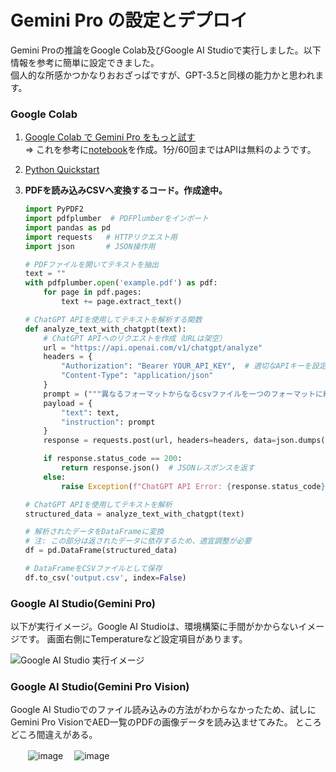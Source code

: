 # Gemini Pro の設定とデプロイ

Gemini Proの推論をGoogle Colab及びGoogle AI Studioで実行しました。以下情報を参考に簡単に設定できました。  
個人的な所感かつかなりおおざっぱですが、GPT-3.5と同様の能力かと思われます。

### Google Colab
1. [Google Colab で Gemini Pro をもっと試す](https://note.com/npaka/n/n1c368639cada)  
   ⇒ これを参考に[notebook](notebook/Gemini%20Pro.ipynb)を作成。1分/60回まではAPIは無料のようです。
2. [Python Quickstart](https://colab.research.google.com/github/google/generative-ai-docs/blob/main/site/en/tutorials/python_quickstart.ipynb#scrollTo=lEXQ3OwKIa-O)

3. **PDFを読み込みCSVへ変換するコード。作成途中。**
   ```python
   import PyPDF2
   import pdfplumber  # PDFPlumberをインポート
   import pandas as pd
   import requests   # HTTPリクエスト用
   import json       # JSON操作用

   # PDFファイルを開いてテキストを抽出
   text = ""
   with pdfplumber.open('example.pdf') as pdf:
       for page in pdf.pages:
           text += page.extract_text()

   # ChatGPT APIを使用してテキストを解析する関数
   def analyze_text_with_chatgpt(text):
       # ChatGPT APIへのリクエストを作成（URLは架空）
       url = "https://api.openai.com/v1/chatgpt/analyze"
       headers = {
           "Authorization": "Bearer YOUR_API_KEY",  # 適切なAPIキーを設定
           "Content-Type": "application/json"
       }
       prompt = ("""異なるフォーマットからなるcsvファイルを一つのフォーマットに統合したい... [長いプロンプトはここで省略]""")
       payload = {
           "text": text,
           "instruction": prompt
       }
       response = requests.post(url, headers=headers, data=json.dumps(payload))

       if response.status_code == 200:
           return response.json()  # JSONレスポンスを返す
       else:
           raise Exception(f"ChatGPT API Error: {response.status_code}")

   # ChatGPT APIを使用してテキストを解析
   structured_data = analyze_text_with_chatgpt(text)

   # 解析されたデータをDataFrameに変換
   # 注: この部分は返されたデータに依存するため、適宜調整が必要
   df = pd.DataFrame(structured_data)

   # DataFrameをCSVファイルとして保存
   df.to_csv('output.csv', index=False)

### Google AI Studio(Gemini Pro)
以下が実行イメージ。Google AI Studioは、環境構築に手間がかからないイメージです。
画面右側にTemperatureなど設定項目があります。  

   ![Google AI Studio 実行イメージ](https://github.com/dx-junkyard/opendata-bridge-research/assets/115245862/55ce7c23-d020-47a1-9c03-c0fe5a482c9a)

### Google AI Studio(Gemini Pro Vision)
Google AI Studioでのファイル読み込みの方法がわからなかったため、試しにGemini Pro VisionでAED一覧のPDFの画像データを読み込ませてみた。
ところどころ間違えがある。

　　![image](https://github.com/dx-junkyard/opendata-bridge-research/assets/115245862/266e9af9-bf2d-47f6-9a38-fc263737b950)
  　![image](https://github.com/dx-junkyard/opendata-bridge-research/assets/115245862/659f77bf-523f-4506-9812-a75a59d2a34a)

